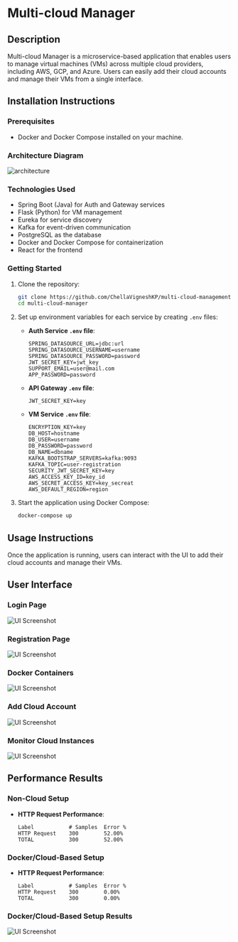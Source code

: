 # Multi-cloud Manager

## Description
Multi-cloud Manager is a microservice-based application that enables users to manage virtual machines (VMs) across multiple cloud providers, including AWS, GCP, and Azure. Users can easily add their cloud accounts and manage their VMs from a single interface.

## Installation Instructions

### Prerequisites
- Docker and Docker Compose installed on your machine.

### Architecture Diagram
![architecture](Archi2.png)

### Technologies Used
- Spring Boot (Java) for Auth and Gateway services
- Flask (Python) for VM management
- Eureka for service discovery
- Kafka for event-driven communication
- PostgreSQL as the database
- Docker and Docker Compose for containerization
- React for the frontend


### Getting Started
1. Clone the repository:
   ```bash
   git clone https://github.com/ChellaVigneshKP/multi-cloud-management.git
   cd multi-cloud-manager
   ```

2. Set up environment variables for each service by creating `.env` files:
   - **Auth Service `.env` file**:
     ```
     SPRING_DATASOURCE_URL=jdbc:url
     SPRING_DATASOURCE_USERNAME=username
     SPRING_DATASOURCE_PASSWORD=password
     JWT_SECRET_KEY=jwt_key
     SUPPORT_EMAIL=user@mail.com
     APP_PASSWORD=password
     ```

   - **API Gateway `.env` file**:
     ```
     JWT_SECRET_KEY=key
     ```

   - **VM Service `.env` file**:
     ```
     ENCRYPTION_KEY=key
     DB_HOST=hostname
     DB_USER=username
     DB_PASSWORD=password
     DB_NAME=dbname
     KAFKA_BOOTSTRAP_SERVERS=kafka:9093
     KAFKA_TOPIC=user-registration
     SECURITY_JWT_SECRET_KEY=key
     AWS_ACCESS_KEY_ID=key_id
     AWS_SECRET_ACCESS_KEY=key_secreat
     AWS_DEFAULT_REGION=region
     ```

3. Start the application using Docker Compose:
   ```bash
   docker-compose up
   ```

## Usage Instructions
Once the application is running, users can interact with the UI to add their cloud accounts and manage their VMs.

## User Interface

### Login Page
![UI Screenshot](login.png)

### Registration Page
![UI Screenshot](registration.png)

### Docker Containers
![UI Screenshot](docker.png)

### Add Cloud Account
![UI Screenshot](addaccount.png)

### Monitor Cloud Instances
![UI Screenshot](cloudinstance.png)

## Performance Results

### Non-Cloud Setup
- **HTTP Request Performance**:
  ```
  Label           # Samples  Error %
  HTTP Request    300        52.00%
  TOTAL           300        52.00%
  ```

### Docker/Cloud-Based Setup
- **HTTP Request Performance**:
  ```
  Label           # Samples  Error %
  HTTP Request    300        0.00%
  TOTAL           300        0.00%
  ```

### Docker/Cloud-Based Setup Results
![UI Screenshot](result.png)
